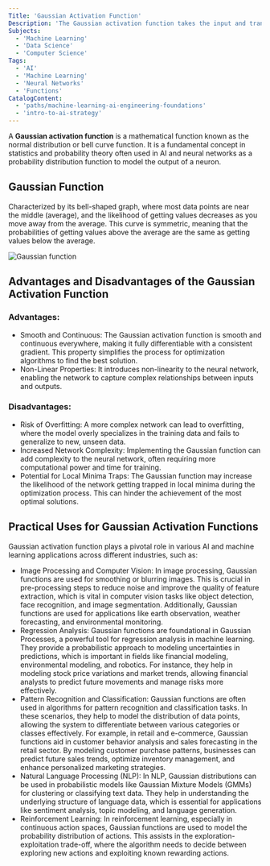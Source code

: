 ```yaml
---
Title: 'Gaussian Activation Function'
Description: 'The Gaussian activation function takes the input and transforms it into a Gaussian or Normal Distribution curve, with the output values varying depending on the specific implementation and parameters.'
Subjects:
  - 'Machine Learning'
  - 'Data Science'
  - 'Computer Science'
Tags:
  - 'AI'
  - 'Machine Learning'
  - 'Neural Networks'
  - 'Functions'
CatalogContent:
  - 'paths/machine-learning-ai-engineering-foundations'
  - 'intro-to-ai-strategy'
---
```


A **Gaussian activation function** is a mathematical function known as the normal distribution or bell curve function. It is a fundamental concept in statistics and probability theory often used in AI and neural networks as a probability distribution function to model the output of a neuron. 

## Gaussian Function

Characterized by its bell-shaped graph, where most data points are near the middle (average), and the likelihood of getting values decreases as you move away from the average. This curve is symmetric, meaning that the probabilities of getting values above the average are the same as getting values below the average.

![Gaussian function](https://raw.githubusercontent.com/Codecademy/docs/main/media/gaussian-function-1d.png)

## Advantages and Disadvantages of the Gaussian Activation Function

### Advantages: 
- Smooth and Continuous: The Gaussian activation function is smooth and continuous everywhere, making it fully differentiable with a consistent gradient. This property simplifies the process for optimization algorithms to find the best solution.
- Non-Linear Properties: It introduces non-linearity to the neural network, enabling the network to capture complex relationships between inputs and outputs.

### Disadvantages: 
- Risk of Overfitting: A more complex network can lead to overfitting, where the model overly specializes in the training data and fails to generalize to new, unseen data.
- Increased Network Complexity: Implementing the Gaussian function can add complexity to the neural network, often requiring more computational power and time for training.
- Potential for Local Minima Traps: The Gaussian function may increase the likelihood of the network getting trapped in local minima during the optimization process. This can hinder the achievement of the most optimal solutions.

## Practical Uses for Gaussian Activation Functions

Gaussian activation function plays a pivotal role in various AI and machine learning applications across different industries, such as:

- Image Processing and Computer Vision: In image processing, Gaussian functions are used for smoothing or blurring images. This is crucial in pre-processing steps to reduce noise and improve the quality of feature extraction, which is vital in computer vision tasks like object detection, face recognition, and image segmentation. Additionally, Gaussian functions are used for applications like earth observation, weather forecasting, and environmental monitoring. 
- Regression Analysis: Gaussian functions are foundational in Gaussian Processes, a powerful tool for regression analysis in machine learning. They provide a probabilistic approach to modeling uncertainties in predictions, which is important in fields like financial modeling, environmental modeling, and robotics. For instance, they help in modeling stock price variations and market trends, allowing financial analysts to predict future movements and manage risks more effectively.
- Pattern Recognition and Classification: Gaussian functions are often used in algorithms for pattern recognition and classification tasks. In these scenarios, they help to model the distribution of data points, allowing the system to differentiate between various categories or classes effectively. For example, in retail and e-commerce, Gaussian functions aid in customer behavior analysis and sales forecasting in the retail sector. By modeling customer purchase patterns, businesses can predict future sales trends, optimize inventory management, and enhance personalized marketing strategies.
- Natural Language Processing (NLP): In NLP, Gaussian distributions can be used in probabilistic models like Gaussian Mixture Models (GMMs) for clustering or classifying text data. They help in understanding the underlying structure of language data, which is essential for applications like sentiment analysis, topic modeling, and language generation.
- Reinforcement Learning: In reinforcement learning, especially in continuous action spaces, Gaussian functions are used to model the probability distribution of actions. This assists in the exploration-exploitation trade-off, where the algorithm needs to decide between exploring new actions and exploiting known rewarding actions.
